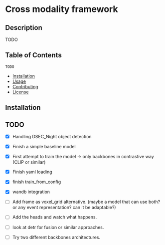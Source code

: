 # Cross modality framework

## Description

TODO

## Table of Contents
    TODO
- [Installation](#installation)
- [Usage](#usage)
- [Contributing](#contributing)
- [License](#license)

## Installation

## TODO
- [X] Handling DSEC_Night object detection
- [X] Finish a simple baseline model
- [X] First attempt to train the model -> only backbones in contrastive way (CLIP or similar)
- [X] Finish yaml loading
- [X] finish train_from_config
- [X] wandb integration

- [ ] Add frame as voxel_grid alternative. (maybe a model that can use both? or any event representation? can it be adaptable?)

- [ ] Add the heads and watch what happens.
- [ ] look at detr for fusion or similar approaches.
- [ ] Try two different backbones architectures.